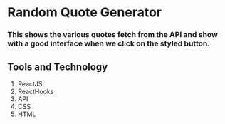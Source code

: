 # Random Quote Generator
### This shows the various quotes fetch from the API and show with a good interface when we click on the styled button.

## Tools and Technology
1. ReactJS
2. ReactHooks
3. API
4. CSS
5. HTML


